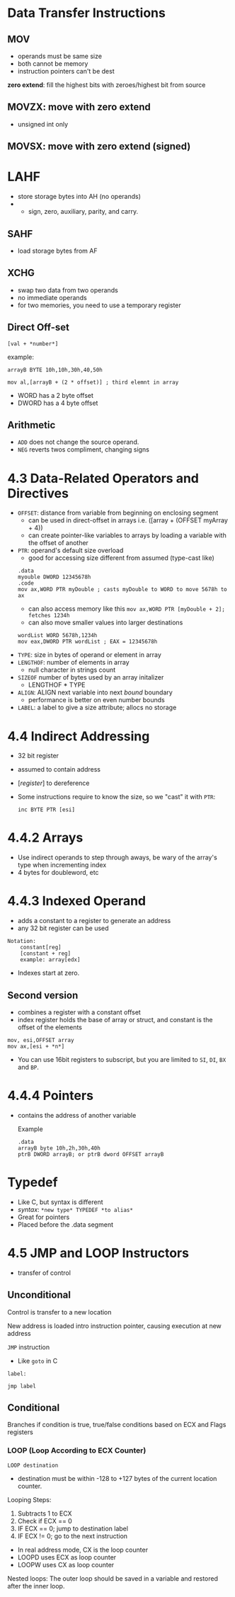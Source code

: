 # Data Transfer Instructions

## MOV
* operands must be same size
* both cannot be memory
* instruction pointers can't be dest


**zero extend**: fill the highest bits with zeroes/highest bit from source

## MOVZX: move with zero extend
* unsigned int only

## MOVSX: move with zero extend (signed)

# LAHF
* store storage bytes into AH (no operands)
* * sign, zero, auxiliary, parity, and carry.
## SAHF
* load storage bytes from AF

## XCHG
* swap two data from two operands
* no immediate operands
* for two memories, you need to use a temporary register

## Direct Off-set
`[val + *number*]`

example:

```
arrayB BYTE 10h,10h,30h,40,50h

mov al,[arrayB + (2 * offset)] ; third elemnt in array
```
* WORD has a 2 byte offset
* DWORD has a 4 byte offset

## Arithmetic
* `ADD` does not change the source operand.
* `NEG` reverts twos compliment, changing signs

# 4.3 Data-Related Operators and Directives
* `OFFSET`: distance from variable from beginning on enclosing segment
    * can be used in direct-offset in arrays i.e. ([array + (OFFSET myArray + 4))
    * can create pointer-like variables to arrays by loading a variable with the offset of another
* `PTR`: operand's default size overload
    * good for accessing size different from assumed (type-cast like)
    ````
    .data
    myouble DWORD 12345678h
    .code
    mov ax,WORD PTR myDouble ; casts myDouble to WORD to move 5678h to ax
    ````
    * can also access memory like this
    `mov ax,WORD PTR [myDouble + 2]; fetches 1234h`
    * can also move smaller values into larger destinations
    ```
    wordList WORD 5678h,1234h
    mov eax,DWORD PTR wordList ; EAX = 12345678h
    ````
* `TYPE`: size in bytes of operand or element in array
* `LENGTHOF`: number of elements in array
    * null character in strings count
* `SIZEOF` number of bytes used by an array initalizer
    * LENGTHOF * TYPE
* `ALIGN`: ALIGN next variable into next *bound* boundary
    * performance is better on even number bounds
* `LABEL`: a label to give a size attribute; allocs no storage

# 4.4 Indirect Addressing
* 32 bit register
* assumed to contain address
* [*register*] to dereference
* Some instructions require to know the size, so we "cast" it with `PTR`:

    ```
    inc BYTE PTR [esi]
    ```

# 4.4.2 Arrays
* Use indirect operands to step through aways, be wary of the array's type when incrementing index
* 4 bytes for doubleword, etc

# 4.4.3 Indexed Operand
* adds a constant to a register to generate an address
* any 32 bit register can be used
````
Notation:
    constant[reg]
    [constant + reg]
    example: array[edx]
````
* Indexes start at zero.

## Second version
* combines a register with a constant offset
* index register holds the base of array or struct, and constant is the offset of the elements
````
mov, esi,OFFSET array
mov ax,[esi + *n*]
````
* You can use 16bit registers to subscript, but you are limited to `SI`, `DI`, `BX` and `BP`.

# 4.4.4 Pointers
* contains the address of another variable

    Example
    ````
    .data
    arrayB byte 10h,2h,30h,40h
    ptrB DWORD arrayB; or ptrB dword OFFSET arrayB
    ````

# Typedef
* Like C, but syntax is different
* *syntax*: `*new type* TYPEDEF *to alias*`
* Great for pointers
* Placed before the .data segment

# 4.5 JMP and LOOP Instructors
* transfer of control

## Unconditional

Control is transfer to a new location

New address is loaded intro instruction pointer, causing execution at new address

`JMP` instruction
* Like `goto` in C
```
label:
    
jmp label
```

## Conditional

Branches if condition is true, true/false conditions based on ECX and Flags registers

### LOOP (Loop According to ECX Counter)

`LOOP destination`

* destination must be within -128 to +127 bytes of the current location counter.

Looping Steps:
1. Subtracts 1 to ECX
2. Check if ECX == 0
3. IF ECX == 0; jump to destination label
3. IF ECX != 0; go to the next instruction

* In real address mode, CX is the loop counter
* LOOPD uses ECX as loop counter
* LOOPW uses CX as loop counter

Nested loops: The outer loop should be saved in a variable and restored after the inner loop.
